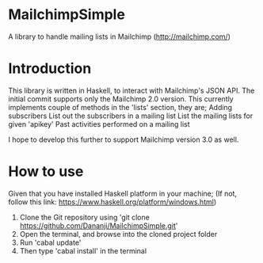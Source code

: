 # MailchimpSimple
A library to handle mailing lists in Mailchimp (http://mailchimp.com/)

# Introduction
This library is written in Haskell, to interact with Mailchimp's JSON API. The initial commit supports only the Mailchimp 2.0 version.
This currently implements couple of methods in the 'lists' section, they are;
	Adding subscribers
	List out the subscribers in a mailing list
	List the mailing lists for given 'apikey'
	Past activities performed on a mailing list

I hope to develop this further to support Mailchimp version 3.0 as well. 

# How to use

Given that you have installed Haskell platform in your machine; 
(If not, follow this link: https://www.haskell.org/platform/windows.html)

1. Clone the Git repository using 'git clone https://github.com/Dananji/MailchimpSimple.git'
2. Open the terminal, and browse into the cloned project folder
4. Run 'cabal update' 
3. Then type 'cabal install' in the terminal